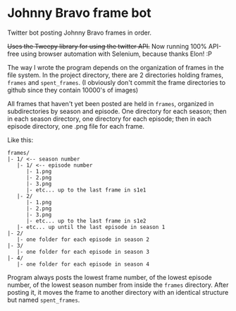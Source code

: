 # Johnny Bravo frame bot

Twitter bot posting Johnny Bravo frames in order.

~~Uses the Tweepy library for using the twitter API.~~
Now running 100% API-free using browser automation with Selenium, because thanks Elon! :P

The way I wrote the program depends on the organization of frames in the file system.
In the project directory, there are 2 directories holding frames, `frames` and `spent_frames`.
(I obviously don't commit the frame directories to github since they contain 10000's of images)

All frames that haven't yet been posted are held in `frames`, organized in subdirectories by season and episode.
One directory for each season; then in each season directory, one directory for each episode; then in each episode directory, one .png file for each frame.

Like this:
```
frames/
|- 1/ <-- season number
   |- 1/ <-- episode number
      |- 1.png
      |- 2.png
      |- 3.png
      |- etc... up to the last frame in s1e1
   |- 2/
      |- 1.png
      |- 2.png
      |- 3.png
      |- etc... up to the last frame in s1e2
   |- etc... up until the last episode in season 1
|- 2/
   |- one folder for each episode in season 2
|- 3/
   |- one folder for each episode in season 3
|- 4/
   |- one folder for each episode in season 4
```
   
Program always posts the lowest frame number, of the lowest episode number, of the lowest season number from inside the `frames` directory.
After posting it, it moves the frame to another directory with an identical structure but named `spent_frames`.
